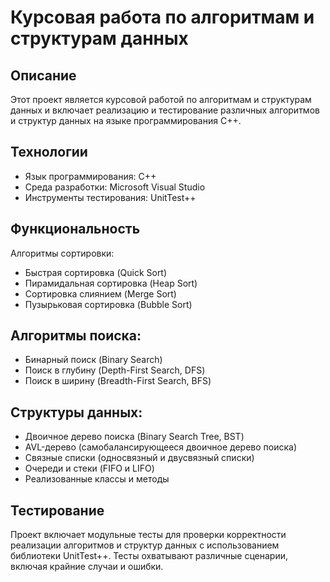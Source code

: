 # Курсовая работа по алгоритмам и структурам данных

## Описание
Этот проект является курсовой работой по алгоритмам и структурам данных и включает реализацию и тестирование различных алгоритмов и структур данных на языке программирования C++.

## Технологии
- Язык программирования: C++
- Среда разработки: Microsoft Visual Studio
- Инструменты тестирования: UnitTest++

## Функциональность

Алгоритмы сортировки:
- Быстрая сортировка (Quick Sort)
- Пирамидальная сортировка (Heap Sort)
- Сортировка слиянием (Merge Sort)
- Пузырьковая сортировка (Bubble Sort)

## Алгоритмы поиска:
- Бинарный поиск (Binary Search)
- Поиск в глубину (Depth-First Search, DFS)
- Поиск в ширину (Breadth-First Search, BFS)

## Структуры данных:
- Двоичное дерево поиска (Binary Search Tree, BST)
- AVL-дерево (самобалансирующееся двоичное дерево поиска)
- Связные списки (односвязный и двусвязный списки)
- Очереди и стеки (FIFO и LIFO)
- Реализованные классы и методы
  
## Тестирование
Проект включает модульные тесты для проверки корректности реализации алгоритмов и структур данных с использованием библиотеки UnitTest++. Тесты охватывают различные сценарии, включая крайние случаи и ошибки.
